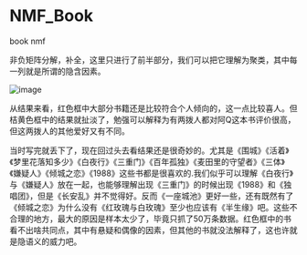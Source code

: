 # NMF_Book
book nmf

非负矩阵分解，补全，这里只进行了前半部分，我们可以把它理解为聚类，其中每一列就是所谓的隐含因素。


![image](https://github.com/DvHuang/NMF_Book/blob/master/nmf.png)

从结果来看，红色框中大部分书籍还是比较符合个人倾向的，这一点比较喜人。但桔黄色框中的结果就扯淡了，勉强可以解释为有两拨人都对阿Q这本书评价很高，但这两拨人的其他爱好又有不同。

当时写完就丢下了，现在回过头去看结果还是很奇妙的。尤其是《围城》《活着》《梦里花落知多少》《白夜行》《三重门》《百年孤独》《麦田里的守望者》《三体》《嫌疑人》《倾城之恋》《1988》这些书都是很喜欢的.我们似乎可以理解《白夜行》与《嫌疑人》放在一起，也能够理解出现《三重门》的时候出现《1988》和《独唱团》，但是《长安乱》并不觉得好。反而《一座城池》更好一些，还有既然有了《倾城之恋》为什么没有《红玫瑰与白玫瑰》至少也应该有《半生缘》吧。这些不合理的地方，最大的原因是样本太少了，毕竟只抓了50万条数据。红色框中的书看不出啥共同点，其中有悬疑和偶像的因素，但其他的书就没法解释了，这也许就是隐语义的威力吧。
